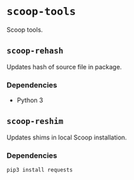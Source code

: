 ﻿# `scoop-tools`

Scoop tools.

## `scoop-rehash`

Updates hash of source file in package.

### Dependencies

- Python 3

## `scoop-reshim`

Updates shims in local Scoop installation.

### Dependencies

```
pip3 install requests
```
